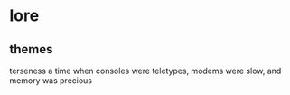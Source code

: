 # lore

## themes

terseness
a time when consoles were teletypes, modems were slow, and memory was precious


